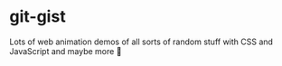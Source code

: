 git-gist
========

Lots of web animation demos of all sorts of random stuff with CSS and JavaScript and maybe more 🚀
